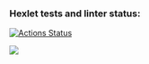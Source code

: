 ### Hexlet tests and linter status:
[![Actions Status](https://github.com/EvgenyMihailov/frontend-project-lvl1/workflows/hexlet-check/badge.svg)](https://github.com/EvgenyMihailov/frontend-project-lvl1/actions)

<a href="https://codeclimate.com/github/EvgenyMihailov/frontend-project-lvl1/maintainability"><img src="https://api.codeclimate.com/v1/badges/b0e066f9d02ecd828ae5/maintainability" /></a>